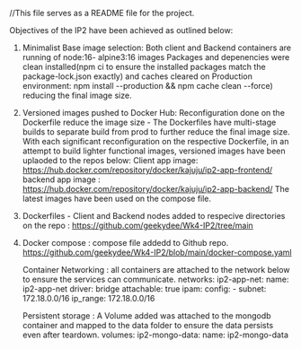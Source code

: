 //This file serves as a README file for the project.

Objectives of the IP2 have been achieved as outlined below:

1. Minimalist Base image selection: 
    Both client and Backend containers are running of node:16- alpine3:16 images 
    Packages and depenencies were clean installed(npm ci to ensure the installed packages match the package-lock.json exactly) and caches cleared on Production environment: npm install --production && npm cache clean --force) reducing the final image size.
    

2. Versioned images pushed to Docker Hub: 
    Reconfiguration done on the Dockerfile reduce the image size - The Dockerfiles have multi-stage builds to separate build from prod to further reduce the final image size. 
    With each significant reconfiguration on the respective Dockerfile, in an attempt to build lighter functional images, versioned images have been uplaoded to the repos below:
    Client app image: https://hub.docker.com/repository/docker/kajuju/ip2-app-frontend/ 
    backend app image : https://hub.docker.com/repository/docker/kajuju/ip2-app-backend/ 
    The latest images have been used on the compose file.

3. Dockerfiles - Client and Backend nodes added to respecive directories on the repo : https://github.com/geekydee/Wk4-IP2/tree/main 

4. Docker compose : compose file addedd to Github repo. https://github.com/geekydee/Wk4-IP2/blob/main/docker-compose.yaml 

    Container Networking : all containers are attached to the network below to ensure the services can communicate.
        networks:
        ip2-app-net:
            name: ip2-app-net
            driver: bridge
            attachable: true
            ipam:
            config:
                - subnet: 172.18.0.0/16
                ip_range: 172.18.0.0/16

    Persistent storage :
    A Volume added was attached to the mongodb container and mapped to the data folder to ensure the data persists even after teardown.
        volumes:
            ip2-mongo-data:
                name: ip2-mongo-data
